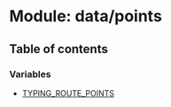 # Module: data/points

## Table of contents

### Variables

- [TYPING\_ROUTE\_POINTS](../variables/data_points.TYPING_ROUTE_POINTS.md)
